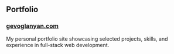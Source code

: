 ## Portfolio

### [gevoglanyan.com](https://www.gevoglanyan.com)

My personal portfolio site showcasing selected projects, skills, and experience in full-stack web development.
